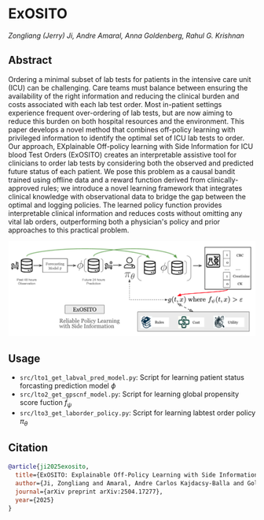 # ExOSITO


*Zongliang (Jerry) Ji, Andre Amaral, Anna Goldenberg, Rahul G. Krishnan* <br>

## Abstract
Ordering a minimal subset of lab tests for patients in the intensive care unit (ICU) can be challenging. Care teams must balance between ensuring the availability of the right information and reducing the clinical burden and costs associated with each lab test order. Most in-patient settings experience frequent over-ordering of lab tests, but are now aiming to reduce this burden on both hospital resources and the environment.
This paper develops a novel method that combines off-policy learning with privileged information to identify the optimal set of ICU lab tests to order. Our approach, EXplainable Off-policy learning with Side
Information for ICU blood Test Orders (ExOSITO) creates an interpretable assistive tool for clinicians to order lab tests by considering both the observed and predicted future status of each patient. 
We pose this problem as a causal bandit trained using offline data and a reward function derived from clinically-approved rules; we introduce a novel learning framework that integrates clinical knowledge with observational data to bridge the gap between the optimal and logging policies. 
The learned policy function provides interpretable clinical information and reduces costs without omitting any vital lab orders, outperforming both a physician's policy and prior approaches to this practical problem.


<p align="center">
  <img src="assets/labfig1.png" width="600px">
  <br>
</p>

## Usage

- `src/lto1_get_labval_pred_model.py`: Script for learning patient status forcasting prediction model $\phi$
- `src/lto2_get_gpscnf_model.py`: Script for learning global propensity score fuction $f_\psi$
- `src/lto3_get_laborder_policy.py`: Script for learning labtest order policy $\pi_\theta$ 


## Citation

```bibtex
@article{ji2025exosito,
  title={ExOSITO: Explainable Off-Policy Learning with Side Information for Intensive Care Unit Blood Test Orders},
  author={Ji, Zongliang and Amaral, Andre Carlos Kajdacsy-Balla and Goldenberg, Anna and Krishnan, Rahul G},
  journal={arXiv preprint arXiv:2504.17277},
  year={2025}
}
```